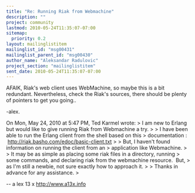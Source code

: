 ```yaml
---
title: "Re: Running Riak from Webmachine"
description: ""
project: community
lastmod: 2010-05-24T11:35:07-07:00
sitemap:
  priority: 0.2
layout: mailinglistitem
mailinglist_id: "msg00431"
mailinglist_parent_id: "msg00430"
author_name: "Aleksandar Radulovic"
project_section: "mailinglistitem"
sent_date: 2010-05-24T11:35:07-07:00
---
```



AFAIK, Riak's web client uses WebMachine, so maybe this is a bit
redundant. Nevertheless, check the Riak's sources, there should be
plenty of pointers to get you going..

-alex.

On Mon, May 24, 2010 at 5:47 PM, Ted Karmel  wrote:
&gt; I am new to Erlang but would like to give running Riak from Webmachine a try.
&gt;
&gt; I have been able to run the Erlang client from the shell based on this
&gt; documentation :  http://riak.basho.com/edoc/basic-client.txt
&gt;
&gt; But, I haven't found information on running the client from an
&gt; application like Webmachine.
&gt;
&gt; It may be as simple as placing some riak files in a directory, running
&gt; some commands, and declaring riak from the webmachine resource.  But,
&gt; as I'm still a newbie, not sure exactly how to approach it.
&gt;
&gt; Thanks in advance for any assistance.
&gt;


-- 
a lex 13 x
http://www.a13x.info

